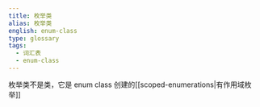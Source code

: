 ```yaml
---
title: 枚举类
alias: 枚举类
english: enum-class
type: glossary
tags:
  - 词汇表
  - enum-class
---
```


枚举类不是类，它是 enum class 创建的[[scoped-enumerations|有作用域枚举]]
